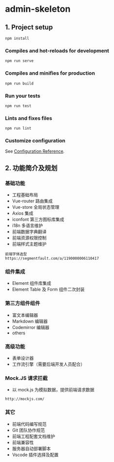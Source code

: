 # admin-skeleton

## 1. Project setup
```
npm install
```

### Compiles and hot-reloads for development
```
npm run serve
```

### Compiles and minifies for production
```
npm run build
```

### Run your tests
```
npm run test
```

### Lints and fixes files
```
npm run lint
```

### Customize configuration
See [Configuration Reference](https://cli.vuejs.org/config/).

## 2. 功能简介及规划

### **基础功能**
- 工程基础布局
- Vue-router 路由集成
- Vue-store 全局状态管理
- Axios 集成
- iconfont 第三方图标库集成
- i18n 多语言维护
- 前端数据字典翻译
- 前端资源权限控制
- 前端样式主题维护
```
前端字体选型
https://segmentfault.com/a/1190000006110417
```
### **组件集成**
- Element 组件库集成
- Element Table 及 Form 组件二次封装
### **第三方组件组件**
- 富文本编辑器
- Markdown 编辑器
- Codemirror 编辑器
- others
### **高级功能**
- 表单设计器
- 工作流引擎（需要后端开发人员配合）
### **Mock.JS 请求拦截**
- 以 mock.js 为模拟数据，提供前端请求数据
```
http://mockjs.com/
```
### **其它**
- 前端代码编写规范
- Git 团队协作规范
- 前端工程配套文档维护
- 前端兼容性
- 服务器自动部署脚本
- Vscode 插件选择及配置